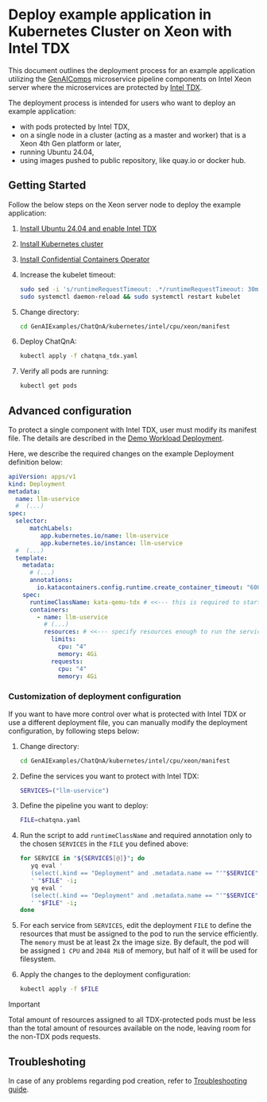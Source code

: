 # Deploy example application in Kubernetes Cluster on Xeon with Intel TDX

This document outlines the deployment process for an example application utilizing the [GenAIComps](https://github.com/opea-project/GenAIComps.git) microservice pipeline components on Intel Xeon server where the microservices are protected by [Intel TDX](https://www.intel.com/content/www/us/en/developer/tools/trust-domain-extensions/overview.html).

The deployment process is intended for users who want to deploy an example application:

- with pods protected by Intel TDX,
- on a single node in a cluster (acting as a master and worker) that is a Xeon 4th Gen platform or later,
- running Ubuntu 24.04,
- using images pushed to public repository, like quay.io or docker hub.


## Getting Started

Follow the below steps on the Xeon server node to deploy the example application:

1. [Install Ubuntu 24.04 and enable Intel TDX](https://github.com/canonical/tdx/blob/noble-24.04/README.md#setup-host-os)
2. [Install Kubernetes cluster](https://kubernetes.io/docs/setup/production-environment/tools/kubeadm/create-cluster-kubeadm/) 
3. [Install Confidential Containers Operator](https://cc-enabling.trustedservices.intel.com/intel-confidential-containers-guide/02/infrastructure_setup/#install-confidential-containers-operator)
4. Increase the kubelet timeout:

   ```bash
   sudo sed -i 's/runtimeRequestTimeout: .*/runtimeRequestTimeout: 30m/' "/var/lib/kubelet/config.yaml"
   sudo systemctl daemon-reload && sudo systemctl restart kubelet
   ```
   
5. Change directory:

   ```bash
   cd GenAIExamples/ChatQnA/kubernetes/intel/cpu/xeon/manifest
   ```

6. Deploy ChatQnA:

   ```bash
   kubectl apply -f chatqna_tdx.yaml
   ```
   
7. Verify all pods are running:

   ```bash
   kubectl get pods
   ```


## Advanced configuration

To protect a single component with Intel TDX, user must modify its manifest file.
The details are described in the [Demo Workload Deployment](https://cc-enabling.trustedservices.intel.com/intel-confidential-containers-guide/03/demo_workload_deployment/#pod-isolated-by-kata-containers-and-protected-by-intel-tdx).

Here, we describe the required changes on the example Deployment definition below:

```yaml
apiVersion: apps/v1
kind: Deployment
metadata:
  name: llm-uservice
  #  (...)
spec:
  selector:
      matchLabels:
         app.kubernetes.io/name: llm-uservice
         app.kubernetes.io/instance: llm-uservice
  #  (...)
  template:
    metadata:
      # (...)
      annotations:
        io.katacontainers.config.runtime.create_container_timeout: "600" # <<--- increase the timeout for container creation
    spec:
      runtimeClassName: kata-qemu-tdx # <<--- this is required to start the pod in Trust Domain (TD, virtual machine protected with Intel TDX)
      containers:
        - name: llm-uservice
          # (...)
          resources: # <<--- specify resources enough to run the service efficiently (memory must be at least 2x the image size)
            limits:
              cpu: "4"
              memory: 4Gi
            requests:
              cpu: "4"
              memory: 4Gi
```


### Customization of deployment configuration

If you want to have more control over what is protected with Intel TDX or use a different deployment file, you can manually modify the deployment configuration, by following steps below: 

1. Change directory:

   ```bash
   cd GenAIExamples/ChatQnA/kubernetes/intel/cpu/xeon/manifest
   ```

2. Define the services you want to protect with Intel TDX:

   ```bash
   SERVICES=("llm-uservice")
   ```

3. Define the pipeline you want to deploy:

   ```bash
   FILE=chatqna.yaml
   ```

4. Run the script to add `runtimeClassName` and required annotation only to the chosen `SERVICES` in the `FILE` you defined above:

   ```bash
   for SERVICE in "${SERVICES[@]}"; do
      yq eval '
      (select(.kind == "Deployment" and .metadata.name == "'"$SERVICE"'") | .spec.template.metadata.annotations."io.katacontainers.config.runtime.create_container_timeout") = "800"
      ' "$FILE" -i;
      yq eval '
      (select(.kind == "Deployment" and .metadata.name == "'"$SERVICE"'") | .spec.template.spec.runtimeClassName) = "kata-qemu-tdx"
      ' "$FILE" -i;
   done
   ```

5. For each service from `SERVICES`, edit the deployment `FILE` to define the resources that must be assigned to the pod to run the service efficiently.
   The `memory` must be at least 2x the image size.
   By default, the pod will be assigned `1 CPU` and `2048 MiB` of memory, but half of it will be used for filesystem.

6. Apply the changes to the deployment configuration:

   ```bash
   kubectl apply -f $FILE
   ```

> [!IMPORTANT]
> Total amount of resources assigned to all TDX-protected pods must be less than the total amount of resources available on the node, leaving room for the non-TDX pods requests.


## Troubleshoting

In case of any problems regarding pod creation, refer to [Troubleshooting guide](https://cc-enabling.trustedservices.intel.com/intel-confidential-containers-guide/04/troubleshooting/).
